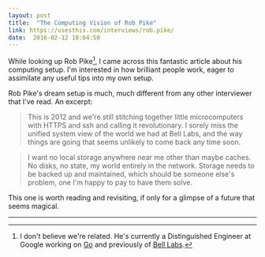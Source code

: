 ```yaml
---
layout: post
title:  "The Computing Vision of Rob Pike"
link: https://usesthis.com/interviews/rob.pike/
date:  2016-02-12 10:04:50
---
```


While looking up Rob Pike[^1], I came across this fantastic article about his computing setup.  I'm interested in how brilliant people work, eager to assimilate any useful tips into my own setup.

Rob Pike's dream setup is much, much different from any other interviewer that I've read. An excerpt: 

>This is 2012 and we're still stitching together little microcomputers with HTTPS and ssh and calling it revolutionary. I sorely miss the unified system view of the world we had at Bell Labs, and the way things are going that seems unlikely to come back any time soon.

>I want no local storage anywhere near me other than maybe caches. No disks, no state, my world entirely in the network. Storage needs to be backed up and maintained, which should be someone else's problem, one I'm happy to pay to have them solve. 

This one is worth reading and revisiting, if only for a glimpse of a future that seems magical.

<hr />

[^1]: I don't believe we're related. He's currently a Distinguished Engineer at Google working on [Go](https://golang.org/) and previously of [Bell Labs](https://en.wikipedia.org/wiki/Bell_Labs).  